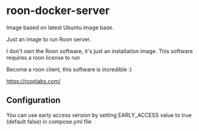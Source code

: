 
# roon-docker-server

Image based on latest Ubuntu image base.

Just an image to run Roon server.


I don't own the Roon software, it's just an installation image.
This software requires a roon license to run

Become a roon client, this software is incredible :)

https://roonlabs.com/

## Configuration

You can use early access version by setting EARLY_ACCESS value to true (default false) in compose.yml file
